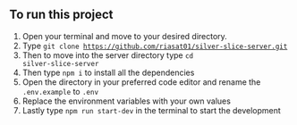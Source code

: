 ## To run this project
1. Open your terminal and move to your desired directory.
2. Type <code>git clone https://github.com/riasat01/silver-slice-server.git</code>
3. Then to move into the server directory type <code>cd silver-slice-server</code>
4. Then type <code>npm i</code> to install all the dependencies
5. Open the directory in your preferred code editor and rename the <code>.env.example</code> to <code>.env</code>
6. Replace the environment variables with your own values
7. Lastly type <code>npm run start-dev</code> in the terminal to start the development 

